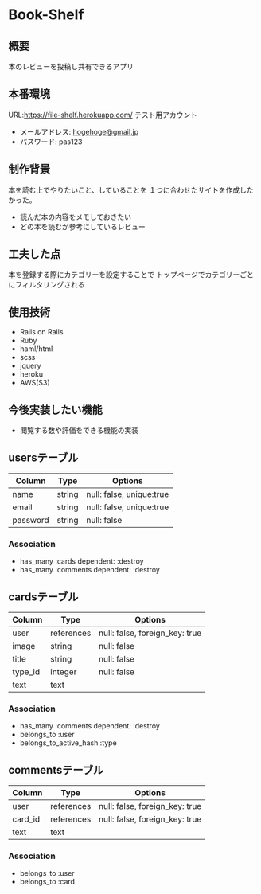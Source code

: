 # Book-Shelf
## 概要
本のレビューを投稿し共有できるアプリ

## 本番環境
URL:https://file-shelf.herokuapp.com/
テスト用アカウント
- メールアドレス: hogehoge@gmail.jp
- パスワード: pas123

## 制作背景
本を読む上でやりたいこと、していることを
１つに合わせたサイトを作成したかった。

- 読んだ本の内容をメモしておきたい
- どの本を読むか参考にしているレビュー

## 工夫した点
本を登録する際にカテゴリーを設定することで
トップページでカテゴリーごとにフィルタリングされる

## 使用技術
- Rails on Rails
- Ruby
- haml/html
- scss
- jquery
- heroku
- AWS(S3)

## 今後実装したい機能
- 閲覧する数や評価をできる機能の実装

## usersテーブル

|Column|Type|Options|
|------|----|-------|
|name|string|null: false, unique:true|
|email|string|null: false, unique:true|
|password|string|null: false|

### Association
- has_many :cards dependent: :destroy
- has_many :comments dependent: :destroy

## cardsテーブル

|Column|Type|Options|
|------|----|-------|
|user|references|null: false, foreign_key: true|
|image|string|null: false|
|title|string|null: false|
|type_id|integer|null: false|
|text|text||


### Association
- has_many :comments dependent: :destroy
- belongs_to :user
- belongs_to_active_hash :type

## commentsテーブル

|Column|Type|Options|
|------|----|-------|
|user|references|null: false, foreign_key: true|
|card_id|references|null: false, foreign_key: true|
|text|text||

### Association
- belongs_to :user
- belongs_to :card
